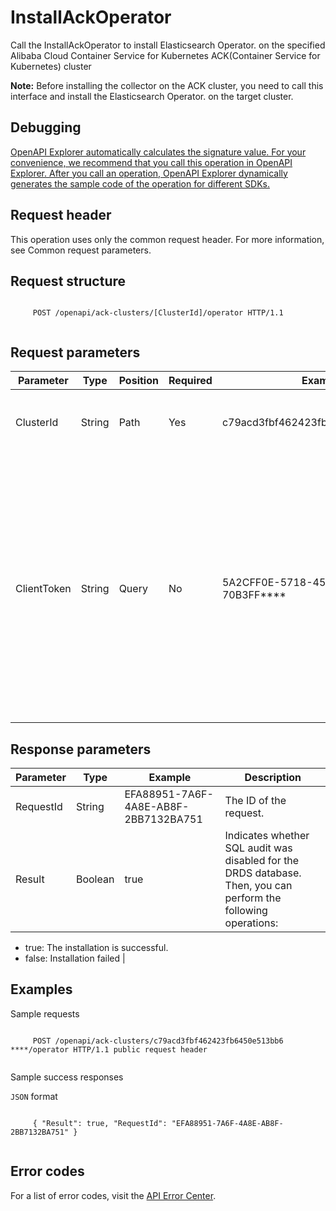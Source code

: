 # InstallAckOperator

Call the InstallAckOperator to install Elasticsearch Operator. on the specified Alibaba Cloud Container Service for Kubernetes ACK\(Container Service for Kubernetes\) cluster

**Note:** Before installing the collector on the ACK cluster, you need to call this interface and install the Elasticsearch Operator. on the target cluster.

## Debugging

[OpenAPI Explorer automatically calculates the signature value. For your convenience, we recommend that you call this operation in OpenAPI Explorer. After you call an operation, OpenAPI Explorer dynamically generates the sample code of the operation for different SDKs.](https://api.aliyun.com/#product=elasticsearch&api=InstallAckOperator&type=ROA&version=2017-06-13)

## Request header

This operation uses only the common request header. For more information, see Common request parameters.

## Request structure

```

     POST /openapi/ack-clusters/[ClusterId]/operator HTTP/1.1 
   
```

## Request parameters

|Parameter|Type|Position|Required|Example|Description|
|---------|----|--------|--------|-------|-----------|
|ClusterId|String|Path|Yes|c79acd3fbf462423fb6450e513bb6\*\*\*\*|The ID of the cluster from which you want to detach tags. |
|ClientToken|String|Query|No|5A2CFF0E-5718-45B5-9D4D-70B3FF\*\*\*\*|This parameter is used to ensure the idempotence of the request. The value of this parameter is generated by the client and is unique among different requests. The maximum length is 64 ASCII characters. |

## Response parameters

|Parameter|Type|Example|Description|
|---------|----|-------|-----------|
|RequestId|String|EFA88951-7A6F-4A8E-AB8F-2BB7132BA751|The ID of the request. |
|Result|Boolean|true|Indicates whether SQL audit was disabled for the DRDS database. Then, you can perform the following operations:

-   true: The installation is successful.
-   false: Installation failed |

## Examples

Sample requests

```

     POST /openapi/ack-clusters/c79acd3fbf462423fb6450e513bb6 ****/operator HTTP/1.1 public request header 
   
```

Sample success responses

`JSON` format

```

     { "Result": true, "RequestId": "EFA88951-7A6F-4A8E-AB8F-2BB7132BA751" } 
   
```

## Error codes

For a list of error codes, visit the [API Error Center](https://error-center.alibabacloud.com/status/product/elasticsearch).

